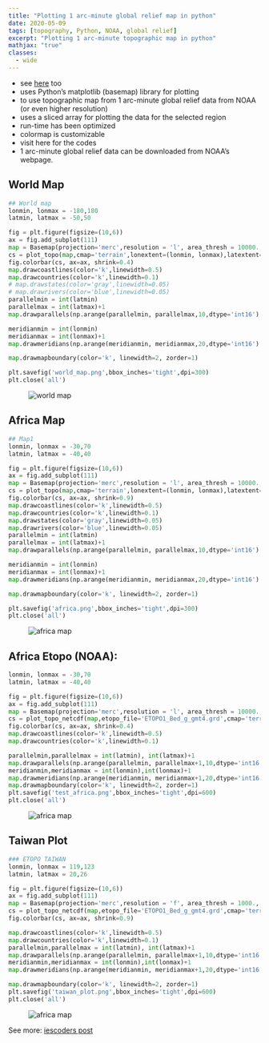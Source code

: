 ```yaml
---
title: "Plotting 1 arc-minute global relief map in python"
date: 2020-05-09
tags: [topography, Python, NOAA, global relief]
excerpt: "Plotting 1 arc-minute topographic map in python"
mathjax: "true"
classes:
  - wide
---
```

- see [here](https://iescoders.com/plotting-topographic-map-using-noaa-global-relief-data-in-python/) too
- uses Python’s matplotlib (basemap) library for plotting
- to use topographic map from 1 arc-minute global relief data from NOAA (or even higher resolution)
- uses a sliced array for plotting the data for the selected region
- run-time has been optimized
- colormap is customizable
- visit here for the codes
- 1 arc-minute global relief data can be downloaded from NOAA’s webpage.

## World Map
``` python
## World map
lonmin, lonmax = -180,180
latmin, latmax = -50,50

fig = plt.figure(figsize=(10,6))
ax = fig.add_subplot(111)
map = Basemap(projection='merc',resolution = 'l', area_thresh = 10000., llcrnrlon=lonmin, llcrnrlat=latmin,urcrnrlon=lonmax, urcrnrlat=latmax)
cs = plot_topo(map,cmap='terrain',lonextent=(lonmin, lonmax),latextent=(latmin, latmax),zorder=2)
fig.colorbar(cs, ax=ax, shrink=0.4)
map.drawcoastlines(color='k',linewidth=0.5)
map.drawcountries(color='k',linewidth=0.1)
# map.drawstates(color='gray',linewidth=0.05)
# map.drawrivers(color='blue',linewidth=0.05)
parallelmin = int(latmin)
parallelmax = int(latmax)+1
map.drawparallels(np.arange(parallelmin, parallelmax,10,dtype='int16').tolist(),labels=[1,0,0,0],linewidth=0,fontsize=6)

meridianmin = int(lonmin)
meridianmax = int(lonmax)+1
map.drawmeridians(np.arange(meridianmin, meridianmax,20,dtype='int16').tolist(),labels=[0,0,0,1],linewidth=0,fontsize=6)

map.drawmapboundary(color='k', linewidth=2, zorder=1)

plt.savefig('world_map.png',bbox_inches='tight',dpi=300)
plt.close('all')
```
<figure>
<img src="https://raw.githubusercontent.com/earthinversion/plotting_topographic_maps_in_python/master/world_map.png" alt="world map">
</figure>

## Africa Map 
``` python
## Map1
lonmin, lonmax = -30,70
latmin, latmax = -40,40

fig = plt.figure(figsize=(10,6))
ax = fig.add_subplot(111)
map = Basemap(projection='merc',resolution = 'l', area_thresh = 10000., llcrnrlon=lonmin, llcrnrlat=latmin,urcrnrlon=lonmax, urcrnrlat=latmax)
cs = plot_topo(map,cmap='terrain',lonextent=(lonmin, lonmax),latextent=(latmin, latmax),zorder=2)
fig.colorbar(cs, ax=ax, shrink=0.9)
map.drawcoastlines(color='k',linewidth=0.5)
map.drawcountries(color='k',linewidth=0.1)
map.drawstates(color='gray',linewidth=0.05)
map.drawrivers(color='blue',linewidth=0.05)
parallelmin = int(latmin)
parallelmax = int(latmax)+1
map.drawparallels(np.arange(parallelmin, parallelmax,10,dtype='int16').tolist(),labels=[1,0,0,0],linewidth=0)

meridianmin = int(lonmin)
meridianmax = int(lonmax)+1
map.drawmeridians(np.arange(meridianmin, meridianmax,20,dtype='int16').tolist(),labels=[0,0,0,1],linewidth=0)

map.drawmapboundary(color='k', linewidth=2, zorder=1)

plt.savefig('africa.png',bbox_inches='tight',dpi=300)
plt.close('all')
```

<figure>
<img src="https://raw.githubusercontent.com/earthinversion/plotting_topographic_maps_in_python/master/africa.png" alt="africa map">
</figure>


## Africa Etopo (NOAA):
```python
lonmin, lonmax = -30,70
latmin, latmax = -40,40

fig = plt.figure(figsize=(10,6))
ax = fig.add_subplot(111)
map = Basemap(projection='merc',resolution = 'l', area_thresh = 10000., llcrnrlon=lonmin, llcrnrlat=latmin,urcrnrlon=lonmax, urcrnrlat=latmax)
cs = plot_topo_netcdf(map,etopo_file='ETOPO1_Bed_g_gmt4.grd',cmap='terrain',lonextent=(lonmin, lonmax),latextent=(latmin, latmax),zorder=2)
fig.colorbar(cs, ax=ax, shrink=0.4)
map.drawcoastlines(color='k',linewidth=0.5)
map.drawcountries(color='k',linewidth=0.1)

parallelmin,parallelmax = int(latmin), int(latmax)+1
map.drawparallels(np.arange(parallelmin, parallelmax+1,10,dtype='int16').tolist(),labels=[1,0,0,0],linewidth=0,fontsize=6)
meridianmin,meridianmax = int(lonmin),int(lonmax)+1
map.drawmeridians(np.arange(meridianmin, meridianmax+1,20,dtype='int16').tolist(),labels=[0,0,0,1],linewidth=0,fontsize=6)
map.drawmapboundary(color='k', linewidth=2, zorder=1)
plt.savefig('test_africa.png',bbox_inches='tight',dpi=600)
plt.close('all')
```

<figure>
<img src="{{ site.url }}{{ site.baseurl }}/images/topographic_map_python/test_africa.png" alt="africa map">
</figure>


## Taiwan Plot
```python
### ETOPO TAIWAN
lonmin, lonmax = 119,123
latmin, latmax = 20,26

fig = plt.figure(figsize=(10,6))
ax = fig.add_subplot(111)
map = Basemap(projection='merc',resolution = 'f', area_thresh = 1000., llcrnrlon=lonmin, llcrnrlat=latmin,urcrnrlon=lonmax, urcrnrlat=latmax)
cs = plot_topo_netcdf(map,etopo_file='ETOPO1_Bed_g_gmt4.grd',cmap='terrain',lonextent=(lonmin, lonmax),latextent=(latmin, latmax),zorder=2)
fig.colorbar(cs, ax=ax, shrink=0.9)

map.drawcoastlines(color='k',linewidth=0.5)
map.drawcountries(color='k',linewidth=0.1)
parallelmin,parallelmax = int(latmin), int(latmax)+1
map.drawparallels(np.arange(parallelmin, parallelmax+1,10,dtype='int16').tolist(),labels=[1,0,0,0],linewidth=0,fontsize=6)
meridianmin,meridianmax = int(lonmin),int(lonmax)+1
map.drawmeridians(np.arange(meridianmin, meridianmax+1,20,dtype='int16').tolist(),labels=[0,0,0,1],linewidth=0,fontsize=6)

map.drawmapboundary(color='k', linewidth=2, zorder=1)
plt.savefig('taiwan_plot.png',bbox_inches='tight',dpi=600)
plt.close('all')
```

<figure>
<img src="https://raw.githubusercontent.com/earthinversion/plotting_topographic_maps_in_python/master/taiwan_plot.png" alt="africa map">
</figure>

See more:
[iescoders post](https://iescoders.com/plotting-topographic-map-using-noaa-global-relief-data-in-python/)
